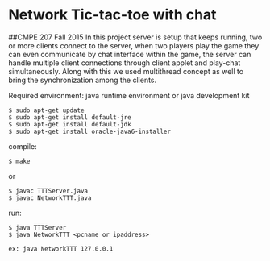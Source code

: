 # Network Tic-tac-toe with chat

##CMPE 207 Fall 2015
In this project server is setup that keeps running, two or more clients connect to the server, when two players play the game they can even communicate by chat interface within the game, the server can handle multiple client connections through client applet and play-chat simultaneously. Along with this we used multithread concept as well to bring the synchronization among the clients.

Required environment:
java runtime environment or java development kit

```
$ sudo apt-get update
$ sudo apt-get install default-jre
$ sudo apt-get install default-jdk
$ sudo apt-get install oracle-java6-installer
```


compile:
```
$ make
```

or

```
$ javac TTTServer.java
$ javac NetworkTTT.java
```


run:
```
$ java TTTServer
$ java NetworkTTT <pcname or ipaddress>

ex: java NetworkTTT 127.0.0.1
```